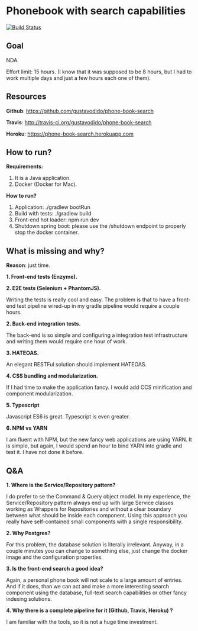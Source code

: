 # Phonebook with search capabilities

[![Build Status](https://travis-ci.org/gustavodido/phone-book-search.svg?branch=master)](https://travis-ci.org/gustavodido/phone-book-search)

## Goal

NDA.

Effort limit: 15 hours. (I know that it was supposed to be 8 hours, but I had to work multiple days
and just a few hours each one of them).

## Resources

**Github**: https://github.com/gustavodido/phone-book-search

**Travis**: http://travis-ci.org/gustavodido/phone-book-search

**Heroku**: https://phone-book-search.herokuapp.com

## How to run?

**Requirements:**

1. It is a Java application.
2. Docker (Docker for Mac).

**How to run?**

1. Application: ./gradlew bootRun
2. Build with tests: ./gradlew build
3. Front-end hot loader: npm run dev
4. Shutdown spring boot: please use the /shutdown endpoint to properly stop the docker container.

## What is missing and why?

**Reason**: just time.

**1. Front-end tests (Enzyme).**

**2. E2E tests (Selenium + PhantomJS).**

Writing the tests is really cool and easy. The problem is that to have a front-end test pipeline wired-up in my gradle pipeline would require a couple hours.

**2. Back-end integration tests.**

The back-end is so simple and configuring a integration test infrastructure and writing them would require one hour of work.

**3. HATEOAS.**

An elegant RESTFul solution should implement HATEOAS.

**4. CSS bundling and modularization.**

If I had time to make the application fancy. I would add CCS minification and component modularization.

**5. Typescript**

Javascript ES6 is great. Typescript is even greater.

**6. NPM vs YARN**

I am fluent with NPM, but the new fancy web applications are using YARN. It is simple, but again, I would spend an hour to bind YARN into gradle and test it. I have not done it before.

## Q&A

**1. Where is the Service/Repository pattern?**

I do prefer to se the Command & Query object model. In my experience, the Service/Repository
pattern always end up with large Service classes working as Wrappers for Repositories and without a clear boundary between what should be inside each component.
Using this approach you really have self-contained small components with a single responsibility.

**2. Why Postgres?**

For this problem, the database solution is literally irrelevant. Anyway, in a couple minutes you can change to something else, just change the docker image and the configuration properties.

**3. Is the front-end search a good idea?**

Again, a personal phone book will not scale to a large amount of entries. And if it does, than we can act and make a more interesting search component using the database, full-text search capabilities or other fancy indexing solutions.

**4. Why there is a complete pipeline for it (Github, Travis, Heroku) ?**

I am familiar with the tools, so it is not a huge time investment.
